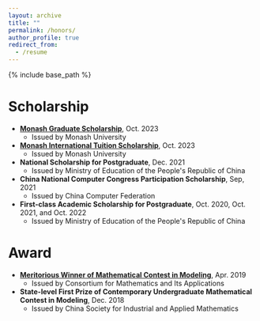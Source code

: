 ```yaml
---
layout: archive
title: ""
permalink: /honors/
author_profile: true
redirect_from:
  - /resume
---
```


{% include base_path %}

# Scholarship

* [**Monash Graduate Scholarship**](https://www.monash.edu/study/fees-scholarships/scholarships/find-a-scholarship/monash-graduate-scholarship-mgs), Oct. 2023
  * Issued by Monash University
* [**Monash International Tuition Scholarship**](https://www.monash.edu/study/fees-scholarships/scholarships/find-a-scholarship/international-tuition-scholarship), Oct. 2023
  * Issued by Monash University
* **National Scholarship for Postgraduate**, Dec. 2021
  * Issued by Ministry of Education of the People's Republic of China
* **China National Computer Congress Participation Scholarship**, Sep, 2021
  * Issued by China Computer Federation
* **First-class Academic Scholarship for Postgraduate**, Oct. 2020, Oct. 2021, and Oct. 2022
  * Issued by Ministry of Education of the People's Republic of China

# Award

* [**Meritorious Winner of Mathematical Contest in Modeling**](https://www.comap-math.com/mcm/2019Certs/1903649.pdf), Apr. 2019
  * Issued by Consortium for Mathematics and Its Applications
  <!-- * Top 8% of 14,108 teams worldwide -->
* **State-level First Prize of Contemporary Undergraduate Mathematical Contest in Modeling**, Dec. 2018
  * Issued by China Society for Industrial and Applied Mathematics
  <!--  Top 8% of 42,128 teams from 1,449 universities in China -->

 
